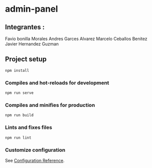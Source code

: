 # admin-panel
## Integrantes :
Favio bonilla Morales
Andres Garces Alvarez
Marcelo Ceballos Benitez
Javier Hernandez Guzman
##

## Project setup
```
npm install
```

### Compiles and hot-reloads for development
```
npm run serve
```

### Compiles and minifies for production
```
npm run build
```

### Lints and fixes files
```
npm run lint
```

### Customize configuration
See [Configuration Reference](https://cli.vuejs.org/config/).
